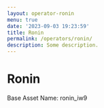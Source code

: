 ```yaml
---
layout: operator-ronin
menu: true
date: '2023-09-03 19:23:59'
title: Ronin
permalink: /operators/ronin/
description: Some description.
---
```


# Ronin

Base Asset Name: ronin_iw9